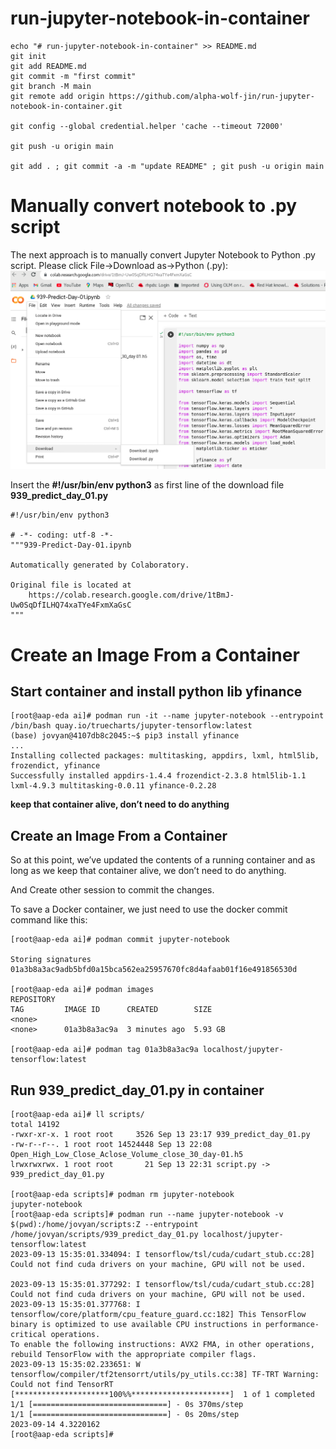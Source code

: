 # run-jupyter-notebook-in-container

```
echo "# run-jupyter-notebook-in-container" >> README.md
git init
git add README.md
git commit -m "first commit"
git branch -M main
git remote add origin https://github.com/alpha-wolf-jin/run-jupyter-notebook-in-container.git

git config --global credential.helper 'cache --timeout 72000'

git push -u origin main

git add . ; git commit -a -m "update README" ; git push -u origin main
```


# Manually convert notebook to .py script
The next approach is to manually convert Jupyter Notebook to Python .py script. Please click File->Download as->Python (.py):
![SSO](images/jupyter-01.png)

Insert the **#!/usr/bin/env python3** as first line of the download file **939_predict_day_01.py**
```
#!/usr/bin/env python3

# -*- coding: utf-8 -*-
"""939-Predict-Day-01.ipynb

Automatically generated by Colaboratory.

Original file is located at
    https://colab.research.google.com/drive/1tBmJ-Uw0SqDfILHQ74xaTYe4FxmXaGsC
"""
```

# Create an Image From a Container

## Start container and install python lib yfinance
```
[root@aap-eda ai]# podman run -it --name jupyter-notebook --entrypoint /bin/bash quay.io/truecharts/jupyter-tensorflow:latest
(base) jovyan@4107db8c2045:~$ pip3 install yfinance
...
Installing collected packages: multitasking, appdirs, lxml, html5lib, frozendict, yfinance
Successfully installed appdirs-1.4.4 frozendict-2.3.8 html5lib-1.1 lxml-4.9.3 multitasking-0.0.11 yfinance-0.2.28
```

**keep that container alive, don’t need to do anything**

## Create an Image From a Container

So at this point, we’ve updated the contents of a running container and as long as we keep that container alive, we don’t need to do anything.

And Create other session to commit the changes.

To save a Docker container, we just need to use the docker commit command like this:

```
[root@aap-eda ai]# podman commit jupyter-notebook

Storing signatures
01a3b8a3ac9adb5bfd0a15bca562ea25957670fc8d4afaab01f16e491856530d

[root@aap-eda ai]# podman images
REPOSITORY                                                            TAG         IMAGE ID      CREATED        SIZE
<none>                                                                <none>      01a3b8a3ac9a  3 minutes ago  5.93 GB

[root@aap-eda ai]# podman tag 01a3b8a3ac9a localhost/jupyter-tensorflow:latest
```

## Run **939_predict_day_01.py** in container

```
[root@aap-eda ai]# ll scripts/
total 14192
-rwxr-xr-x. 1 root root     3526 Sep 13 23:17 939_predict_day_01.py
-rw-r--r--. 1 root root 14524448 Sep 13 22:08 Open_High_Low_Close_Aclose_Volume_close_30_day-01.h5
lrwxrwxrwx. 1 root root       21 Sep 13 22:31 script.py -> 939_predict_day_01.py

[root@aap-eda scripts]# podman rm jupyter-notebook
jupyter-notebook
[root@aap-eda scripts]# podman run --name jupyter-notebook -v $(pwd):/home/jovyan/scripts:Z --entrypoint /home/jovyan/scripts/939_predict_day_01.py localhost/jupyter-tensorflow:latest
2023-09-13 15:35:01.334094: I tensorflow/tsl/cuda/cudart_stub.cc:28] Could not find cuda drivers on your machine, GPU will not be used.

2023-09-13 15:35:01.377292: I tensorflow/tsl/cuda/cudart_stub.cc:28] Could not find cuda drivers on your machine, GPU will not be used.
2023-09-13 15:35:01.377768: I tensorflow/core/platform/cpu_feature_guard.cc:182] This TensorFlow binary is optimized to use available CPU instructions in performance-critical operations.
To enable the following instructions: AVX2 FMA, in other operations, rebuild TensorFlow with the appropriate compiler flags.
2023-09-13 15:35:02.233651: W tensorflow/compiler/tf2tensorrt/utils/py_utils.cc:38] TF-TRT Warning: Could not find TensorRT
[*********************100%%**********************]  1 of 1 completed
1/1 [==============================] - 0s 370ms/step
1/1 [==============================] - 0s 20ms/step
2023-09-14 4.3220162
[root@aap-eda scripts]# 

```

